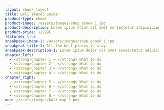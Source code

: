 ```yaml
---
layout: ebook_layout
title: Bali Travel Guide
product-type: ebook
product-image: /assets/images/shop_ebook_1.jpg
product-description: Lorem ipsum dolor sit amet consectetur adipisicing elit. Vero provident nemo tempora iste error sint, velit reiciendis excepturi ab accusantium maiores, unde natus ipsa dolore. Magni sit officiis obcaecati veniam.
product-price: 12,99€
featured: true
sneakpeak-image-1: /assets/images/shop_ebook_1.jpg
sneakpeak-title-1: All the best places to stay
sneakpeak-description-1: Lorem ipsum dolor sit amet consectetur adipisicing elit. Aut optio officiis fugit neque ipsum deleniti perferendis, assumenda dolores alias sed doloribus temporibus dicta! Nesciunt at ex fugiat aperiam. Iusto, illum.
chapter_left:
  - <strong>Chapter 1 – </strong> What to do
  - <strong>Chapter 2 – </strong> What to do
  - <strong>Chapter 3 – </strong> What to do
  - <strong>Chapter 4 – </strong> What to do
chapter_right:
  - <strong>Chapter 5 – </strong> What to do
  - <strong>Chapter 6 – </strong> What to do
  - <strong>Chapter 7 – </strong> What to do 
  - <strong>Chapter 8 – </strong> What to do
map: /assets/images/bali_map_2.png
---
```


